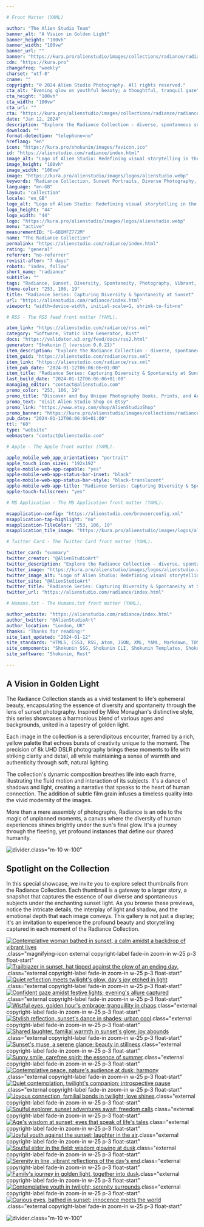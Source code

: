 ```yaml
---

# Front Matter (YAML)

author: "The Alien Studio Team"
banner_alt: "A Vision in Golden Light"
banner_height: "100vh"
banner_width: "100vw"
banner_url: ""
banner: "https://kura.pro/alienstudio/images/collections/radiance/radiance-08.webp"
cdn: "https://kura.pro"
changefreq: "weekly"
charset: "utf-8"
cname: ""
copyright: "© 2024 Alien Studio Photography. All rights reserved."
cta_alt: "Evening glow on youthful beauty; a thoughtful, tranquil gaze"
cta_height: "100vh"
cta_width: "100vw"
cta_url: ""
cta: "https://kura.pro/alienstudio/images/collections/radiance/radiance-21.webp"
date: "Jan 12, 2024"
description: "Explore the Radiance Collection - diverse, spontaneous sunset moments captured in vibrant, detailed photos. A tribute to life's fleeting beauty."
download: ""
format-detection: "telephone=no"
hreflang: "en"
icon: "https://kura.pro/shokunin/images/favicon.ico"
id: "https://alienstudio.com/radiance/index.html"
image_alt: "Logo of Alien Studio: Redefining visual storytelling in the digital age."
image_height: "100vh"
image_width: "100vw"
image: "https://kura.pro/alienstudio/images/logos/alienstudio.webp"
keywords: "Radiance Collection, Sunset Portraits, Diverse Photography, Spontaneous Moments, Vibrant Sunset Photos, Detailed Photography, Life's Beauty Captured, Natural Light Portraits, Dynamic Photo Composition, Authentic Human Connection"
language: "en-GB"
layout: "collection"
locale: "en_GB"
logo_alt: "Logo of Alien Studio: Redefining visual storytelling in the digital age."
logo_height: "44"
logo_width: "44"
logo: "https://kura.pro/alienstudio/images/logos/alienstudio.webp"
menu: "active"
measurementID: "G-6BQMFZ772M"
name: "The Radiance Collection"
permalink: "https://alienstudio.com/radiance/index.html"
rating: "general"
referrer: "no-referrer"
revisit-after: "7 days"
robots: "index, follow"
short_name: "radiance"
subtitle: ""
tags: "Radiance, Sunset, Diversity, Spontaneity, Photography, Vibrant, Detailed, Beauty, Natural, Connection"
theme-color: "253, 106, 19"
title: "Radiance Series: Capturing Diversity & Spontaneity at Sunset"
url: "https://alienstudio.com/radiance/index.html"
viewport: "width=device-width, initial-scale=1, shrink-to-fit=no"

# RSS - The RSS feed front matter (YAML).

atom_link: "https://alienstudio.com/radiance/rss.xml"
category: "Software, Static Site Generator, Rust"
docs: "https://validator.w3.org/feed/docs/rss2.html"
generator: "Shokunin 🦀 (version 0.0.21)"
item_description: "Explore the Radiance Collection - diverse, spontaneous sunset moments captured in vibrant, detailed photos. A tribute to life's fleeting beauty."
item_guid: "https://alienstudio.com/radiance/rss.xml"
item_link: "https://alienstudio.com/radiance/rss.xml"
item_pub_date: "2024-01-12T06:06:06+01:00"
item_title: "Radiance Series: Capturing Diversity & Spontaneity at Sunset"
last_build_date: "2024-01-12T06:06:06+01:00"
managing_editor: "contact@alienstudio.com"
promo_color: "253, 106, 19"
promo_title: "Discover and Buy Unique Photography Books, Prints, and Accessories Today!"
promo_text: "Visit Alien Studio Shop on Etsy"
promo_link: "https://www.etsy.com/shop/AlienStudioShop"
promo_banner: "https://kura.pro/alienstudio/images/collections/radiance/radiance-21.webp"
pub_date: "2024-01-12T06:06:06+01:00"
ttl: "60"
type: "website"
webmaster: "contact@alienstudio.com"

# Apple - The Apple front matter (YAML).

apple_mobile_web_app_orientations: "portrait"
apple_touch_icon_sizes: "192x192"
apple-mobile-web-app-capable: "yes"
apple-mobile-web-app-status-bar-inset: "black"
apple-mobile-web-app-status-bar-style: "black-translucent"
apple-mobile-web-app-title: "Radiance Series: Capturing Diversity & Spontaneity at Sunset"
apple-touch-fullscreen: "yes"

# MS Application - The MS Application front matter (YAML).

msapplication-config: "https://alienstudio.com/browserconfig.xml"
msapplication-tap-highlight: "no"
msapplication-TileColor: "253, 106, 19"
msapplication_tile_image: "https://kura.pro/alienstudio/images/logos/alienstudio.webp"

# Twitter Card - The Twitter Card front matter (YAML).

twitter_card: "summary"
twitter_creator: "@AlienStudioArt"
twitter_description: "Explore the Radiance Collection - diverse, spontaneous sunset moments captured in vibrant, detailed photos. A tribute to life's fleeting beauty."
twitter_image: "https://kura.pro/alienstudio/images/logos/alienstudio.webp"
twitter_image_alt: "Logo of Alien Studio: Redefining visual storytelling in the digital age."
twitter_site: "@AlienStudioArt"
twitter_title: "Radiance Series: Capturing Diversity & Spontaneity at Sunset"
twitter_url: "https://alienstudio.com/radiance/index.html"

# Humans.txt - The Humans.txt front matter (YAML).

author_website: "https://alienstudio.com/radiance/index.html"
author_twitter: "@AlienStudioArt"
author_location: "London, UK"
thanks: "Thanks for reading!"
site_last_updated: "2024-01-12"
site_standards: "HTML5, CSS3, RSS, Atom, JSON, XML, YAML, Markdown, TOML"
site_components: "Shokunin SSG, Shokunin CLI, Shokunin Templates, Shokunin Themes, Kaishi SSG, Kaishi CLI, Kaishi Templates, Kaishi Themes"
site_software: "Shokunin, Rust"

---
```


## A Vision in Golden Light

The Radiance Collection stands as a vivid testament to life's ephemeral beauty, encapsulating the essence of diversity and spontaneity through the lens of sunset photography. Inspired by Mike Monaghan's distinctive style, this series showcases a harmonious blend of various ages and backgrounds, united in a tapestry of golden light.

Each image in the collection is a serendipitous encounter, framed by a rich, yellow palette that echoes bursts of creativity unique to the moment. The precision of 8k UHD DSLR photography brings these moments to life with striking clarity and detail, all while maintaining a sense of warmth and authenticity through soft, natural lighting.

The collection's dynamic composition breathes life into each frame, illustrating the fluid motion and interaction of its subjects. It's a dance of shadows and light, creating a narrative that speaks to the heart of human connection. The addition of subtle film grain infuses a timeless quality into the vivid modernity of the images.

More than a mere assembly of photographs, Radiance is an ode to the magic of unplanned moments, a canvas where the diversity of human experiences shines brightly under the sun's final glow. It's a journey through the fleeting, yet profound instances that define our shared humanity.

![divider][divider].class=\"m-10 w-100\"

## Spotlight on the Collection

In this special showcase, we invite you to explore select thumbnails from the Radiance Collection. Each thumbnail is a gateway to a larger story, a snapshot that captures the essence of our diverse and spontaneous subjects under the enchanting sunset light. As you browse these previews, notice the intricate details, the interplay of light and shadow, and the emotional depth that each image conveys. This gallery is not just a display; it's an invitation to experience the profound beauty and storytelling captured in each moment of the Radiance Collection.

[![Contemplative woman bathed in sunset, a calm amidst a backdrop of vibrant lives][01]][01].class=\"magnifying-icon external copyright-label fade-in zoom-in w-25 p-3 float-start\"
[![Trailblazer in sunset, hat tipped against the glow of an ending day.][02]][02].class=\"external copyright-label fade-in zoom-in w-25 p-3 float-start\"
[![Quiet reflection meets twilight's glow, day's joy etched in light][03]][03].class=\"external copyright-label fade-in zoom-in w-25 p-3 float-start\"
[![Confident gaze amidst festive lights; evening's allure captured][04]][04].class=\"external copyright-label fade-in zoom-in w-25 p-3 float-start\"
[![Wistful eyes, golden hour's embrace; tranquillity in chaos][05]][05].class=\"external copyright-label fade-in zoom-in w-25 p-3 float-start\"
[![Stylish reflection, sunset's dance in shades; urban cool][06]][06].class=\"external copyright-label fade-in zoom-in w-25 p-3 float-start\"
[![Shared laughter, familial warmth in sunset's glow; joy abounds][07]][07].class=\"external copyright-label fade-in zoom-in w-25 p-3 float-start\"
[![Sunset's muse, a serene glance; beauty in stillness][08]][08].class=\"external copyright-label fade-in zoom-in w-25 p-3 float-start\"
[![Sunny smile, carefree spirit; the essence of summer][09]][09].class=\"external copyright-label fade-in zoom-in w-25 p-3 float-start\"
[![Contemplative peace, nature's audience at dusk; harmony][10]][10].class=\"external copyright-label fade-in zoom-in w-25 p-3 float-start\"
[![Quiet contemplation, twilight's companion; introspective pause][11]][11].class=\"external copyright-label fade-in zoom-in w-25 p-3 float-start\"
[![Joyous connection, familial bonds in twilight; love shines][12]][12].class=\"external copyright-label fade-in zoom-in w-25 p-3 float-start\"
[![Soulful explorer, sunset adventures await; freedom calls][13]][13].class=\"external copyright-label fade-in zoom-in w-25 p-3 float-start\"
[![Age's wisdom at sunset; eyes that speak of life's tales][14]][14].class=\"external copyright-label fade-in zoom-in w-25 p-3 float-start\"
[![Joyful youth against the sunset; laughter in the air][15]][15].class=\"external copyright-label fade-in zoom-in w-25 p-3 float-start\"
[![Soulful elder in the field; wisdom glowing at dusk][16]][16].class=\"external copyright-label fade-in zoom-in w-25 p-3 float-start\"
[![Serenity in line, vibrant reflections of the day's end][17]][17].class=\"external copyright-label fade-in zoom-in w-25 p-3 float-start\"
[![Family's journey in golden light, together into dusk][18]][18].class=\"external copyright-label fade-in zoom-in w-25 p-3 float-start\"
[![Contemplative youth in twilight; serenity surrounds][19]][19].class=\"external copyright-label fade-in zoom-in w-25 p-3 float-start\"
[![Curious eyes, bathed in sunset; innocence meets the world][20]][20].class=\"external copyright-label fade-in zoom-in w-25 p-3 float-start\"

![divider][divider].class=\"m-10 w-100\"

[01]: https://kura.pro/alienstudio/images/collections/radiance/radiance-01.webp
[02]: https://kura.pro/alienstudio/images/collections/radiance/radiance-02.webp
[03]: https://kura.pro/alienstudio/images/collections/radiance/radiance-03.webp
[04]: https://kura.pro/alienstudio/images/collections/radiance/radiance-04.webp
[05]: https://kura.pro/alienstudio/images/collections/radiance/radiance-05.webp
[06]: https://kura.pro/alienstudio/images/collections/radiance/radiance-06.webp
[07]: https://kura.pro/alienstudio/images/collections/radiance/radiance-07.webp
[08]: https://kura.pro/alienstudio/images/collections/radiance/radiance-08.webp
[09]: https://kura.pro/alienstudio/images/collections/radiance/radiance-09.webp
[10]: https://kura.pro/alienstudio/images/collections/radiance/radiance-10.webp
[11]: https://kura.pro/alienstudio/images/collections/radiance/radiance-11.webp
[12]: https://kura.pro/alienstudio/images/collections/radiance/radiance-12.webp
[13]: https://kura.pro/alienstudio/images/collections/radiance/radiance-13.webp
[14]: https://kura.pro/alienstudio/images/collections/radiance/radiance-14.webp
[15]: https://kura.pro/alienstudio/images/collections/radiance/radiance-15.webp
[16]: https://kura.pro/alienstudio/images/collections/radiance/radiance-16.webp
[17]: https://kura.pro/alienstudio/images/collections/radiance/radiance-17.webp
[18]: https://kura.pro/alienstudio/images/collections/radiance/radiance-18.webp
[19]: https://kura.pro/alienstudio/images/collections/radiance/radiance-19.webp
[20]: https://kura.pro/alienstudio/images/collections/radiance/radiance-20.webp
[divider]: https://kura.pro/common/images/elements/divider.svg
